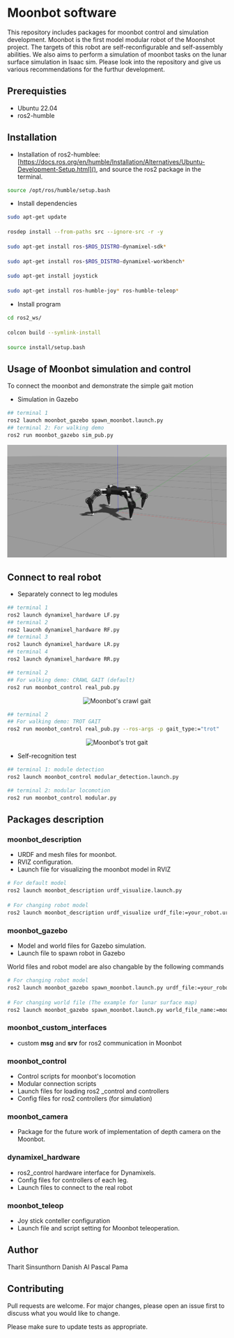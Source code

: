 # Moonbot software

This repository includes packages for moonbot control and simulation development. Moonbot is the first model modular robot of the Moonshot project. The targets of this robot are self-reconfigurable and self-assembly abilities. We also aims to perform a simulation of moonbot tasks on the lunar surface simulation in Isaac sim. Please look into the repository and give us various recommendations for the furthur development.

## Prerequisties
* Ubuntu 22.04
* ros2-humble

## Installation
* Installation of ros2-humblee: [https://docs.ros.org/en/humble/Installation/Alternatives/Ubuntu-Development-Setup.html](), and source the ros2 package in the terminal.
```bash
source /opt/ros/humble/setup.bash
```

* Install dependencies
```bash
sudo apt-get update

rosdep install --from-paths src --ignore-src -r -y

sudo apt-get install ros-$ROS_DISTRO-dynamixel-sdk*

sudo apt-get install ros-$ROS_DISTRO-dynamixel-workbench*

sudo apt-get install joystick

sudo apt-get install ros-humble-joy* ros-humble-teleop*

```
* Install program
```bash
cd ros2_ws/

colcon build --symlink-install

source install/setup.bash
```

## Usage of Moonbot simulation and control
To connect the moonbot and demonstrate the simple gait motion
* Simulation in Gazebo
```bash
## terminal 1
ros2 launch moonbot_gazebo spawn_moonbot.launch.py
## terminal 2: For walking demo
ros2 run moonbot_gazebo sim_pub.py
```
<p align="center">
  <img src="https://github.com/TharitSinsunthorn/noppakorn-test/blob/develop/moonbot_gazebo.png" alt="Moonbot's Gazebo">
</p>


## Connect to real robot

* Separately connect to leg modules
```bash
## terminal 1
ros2 launch dynamixel_hardware LF.py
## terminal 2
ros2 laucnh dynamixel_hardware RF.py
## terminal 3
ros2 launch dynamixel_hardware LR.py
## terminal 4
ros2 launch dynamixel_hardware RR.py
```
```bash
## terminal 2
## For walking demo: CRAWL GAIT (default)
ros2 run moonbot_control real_pub.py 
```
<p align="center">
  <img src="https://github.com/TharitSinsunthorn/noppakorn-test/blob/develop/crawl_gait2.gif" alt="Moonbot's crawl gait">
</p>

```bash
## terminal 2
## For walking demo: TROT GAIT
ros2 run moonbot_control real_pub.py --ros-args -p gait_type:="trot" 
```
<p align="center">
  <img src="https://github.com/TharitSinsunthorn/noppakorn-test/blob/develop/trot2.gif" alt="Moonbot's trot gait">
</p>



* Self-recognition test
```bash 
## terminal 1: module detection
ros2 launch moonbot_control modular_detection.launch.py
```

```bash
## terminal 2: modular locomotion
ros2 run moonbot_control modular.py
```

## Packages description 
### moonbot_description
- URDF and mesh files for moonbot.
- RVIZ configuration.
- Launch file for visualizing the moonbot model in RVIZ

```bash 
# For default model
ros2 launch moonbot_description urdf_visualize.launch.py

# For changing robot model
ros2 launch moonbot_description urdf_visualize urdf_file:=your_robot.urdf
```

### moonbot_gazebo
- Model and world files for Gazebo simulation. 
- Launch file to spawn robot in Gazebo

World files and robot model are also changable by the following commands
```bash
# For changing robot model
ros2 launch moonbot_gazebo spawn_moonbot.launch.py urdf_file:=your_robot.urdf 

# For changing world file (The example for lunar surface map)
ros2 launch moonbot_gazebo spawn_moonbot.launch.py world_file_name:=moonbot_box.world
```

### moonbot_custom_interfaces
- custom **msg** and **srv** for ros2 communication in Moonbot

### moonbot_control
- Control scripts for moonbot's locomotion 
- Modular connection scripts
- Launch files for loading ros2 _control and controllers
- Config files for ros2 controllers (for simulation)

### moonbot_camera
- Package for the future work of implementation of depth camera on the Moonbot.

### dynamixel_hardware
- ros2_control hardware interface for Dynamixels. 
- Config files for controllers of each leg.
- Launch files to connect to the real robot

### moonbot_teleop
- Joy stick conteller configuration
- Launch file and script setting for Moonbot teleoperation.


## Author
Tharit Sinsunthorn
Danish AI
Pascal Pama

## Contributing

Pull requests are welcome. For major changes, please open an issue first
to discuss what you would like to change.

Please make sure to update tests as appropriate.
